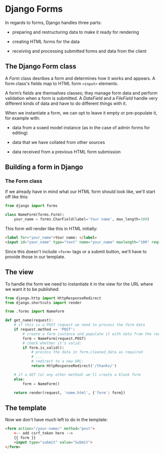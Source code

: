# Django Forms

In regards to forms, Django handles three parts:

- preparing and restructuring data to make it ready for rendering

- creating HTML forms for the data

- receiving and processing submitted forms and data from the client

## The Django Form class

A _Form_ class desribes a form and determines how it works and appears. A 
form class's fields map to HTML form `<input>` elements.

A form’s fields are themselves classes; they manage form data and perform 
validation when a form is submitted. A _DateField_ and a _FileField_ handle 
very different kinds of data and have to do different things with it.

When we instantiate a form, we can opt to leave it empty or pre-populate it, 
for example with:

- data from a svaed model instance (as in the case of admin forms for editing)

- data that we have collated from other sources

- data received from a previous HTML form submission

## Building a form in Django

### The Form class

If we already have in mind what our HTML form should look like, we'll start 
off like this:

```python
from django import forms

class NameForm(forms.Form):
    your_name = forms.CharField(label='Your name', max_length=100)
```

This form will render like this in HTML initially:

```html
<label for="your_name">Your name: </label>
<input id="your_name" type="text" name="your_name" maxlength="100" required>
```

Since this doesn't include `<form>` tags or a submit button, we'll have to 
provide those in our template.

## The view

To handle the form we need to instantiate it in the view for the URL where we 
want it to be published:

```python
from django.http import HttpResponseRedirect
from django.shortcuts import render

from .forms import NameForm

def get_name(request):
    # if this is a POST request we need to process the form data
    if request.method == 'POST':
        # create a form instance and populate it with data from the request:
        form = NameForm(request.POST)
        # check whether it's valid:
        if form.is_valid():
            # process the data in form.cleaned_data as required
            # ...
            # redirect to a new URL:
            return HttpResponseRedirect('/thanks/')

    # if a GET (or any other method) we'll create a blank form
    else:
        form = NameForm()

    return render(request, 'name.html', {'form': form})
```

## The template

Now we don't have much left to do in the template:

```html
<form action="/your-name/" method="post">
    <-- add csrf_token here -->
    {{ form }}
    <input type="submit" value="Submit">
</form>
```
